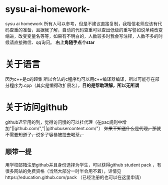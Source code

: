 # sysu-ai-homework-
sysu ai homework 
所有人可以参考，但是不建议直接复制，我相信老师应该有代码查重的准备，且据我了解，自动的代码查重可以查出低级的重写譬如说单纯改变缩进，改变变量名等等，如果有不明白的，人数较多时我会写注释，人数不多的时候请直接微信、qq询问。 **右上角随手点个star**
# 关于语言
  因为c++是c的超集
 所以合法的c程序均可以用c++编译器编译，所以可能存在部分程序为.cpp（其实是懒得改扩展名），**目的是帮助理解，所以无所谓**
# 关于访问github
github迟早用的到，觉得访问慢的可以挂代理（在pac规则中增加"||github.com/","||githubusercontent.com/"）  ~~如果不知道什么是代理，那就不需要知道了，说多了容易被拉去喝茶。~~
## 顺带一提
用学校邮箱注册github并且身份选择为学生，可以获得github student pack ，有很多网站的免费资格（当然大部分一时半会用不着），详情见https://education.github.com/pack （已经注册的也可以在这里申请）
</x>
